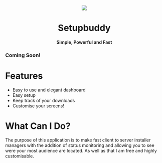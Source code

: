 <h1 align="center">
  <img src="https://media.discordapp.net/attachments/858983664544382976/861878861372325888/large_setupbuddy_0.png?width=324&height=180">
</h1>
<h1 align="center"><strong>Setup</strong>buddy</h1>
<h4 align="center">Simple, Powerful and Fast</h4>

<h3>Coming Soon!</h3>

<h1 align="">Features</h1>
<p align="">
  
  <ul align="">
    <li>Easy to use and elegant dashboard</li>
    <li>Easy setup</li>
    <li>Keep track of your downloads</li>
    <li>Customise your screens!</li>
  </ul>  
</p>

<h1>What Can I Do?</h1>
<p>
  The purpose of this application is to make fast client to server installer managers with the addition of status monitoring and allowing you to see
  were your most audience are located. As well as that I am free and highly customisable.
</p>  
